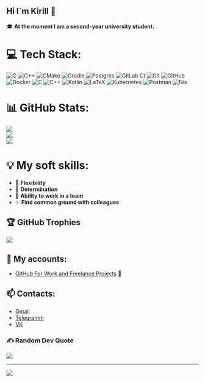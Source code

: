 ## Hi I`m Kirill 👋

🎓 **At the moment I am a second-year university student.**  

# 💻 Tech Stack:
![C](https://img.shields.io/badge/c-%2300599C.svg?style=for-the-badge&logo=c&logoColor=white) ![C++](https://img.shields.io/badge/c++-%2300599C.svg?style=for-the-badge&logo=c%2B%2B&logoColor=white) ![CMake](https://img.shields.io/badge/CMake-%23008FBA.svg?style=for-the-badge&logo=cmake&logoColor=white) ![Gradle](https://img.shields.io/badge/Gradle-02303A.svg?style=for-the-badge&logo=Gradle&logoColor=white) ![Postgres](https://img.shields.io/badge/postgres-%23316192.svg?style=for-the-badge&logo=postgresql&logoColor=white) ![GitLab CI](https://img.shields.io/badge/gitlab%20CI-%23181717.svg?style=for-the-badge&logo=gitlab&logoColor=white) ![Git](https://img.shields.io/badge/git-%23F05033.svg?style=for-the-badge&logo=git&logoColor=white) ![GitHub](https://img.shields.io/badge/github-%23121011.svg?style=for-the-badge&logo=github&logoColor=white) ![Docker](https://img.shields.io/badge/docker-%230db7ed.svg?style=for-the-badge&logo=docker&logoColor=white) ![C](https://img.shields.io/badge/c-%2300599C.svg?style=for-the-badge&logo=c&logoColor=white) ![C++](https://img.shields.io/badge/c++-%2300599C.svg?style=for-the-badge&logo=c%2B%2B&logoColor=white) ![Kotlin](https://img.shields.io/badge/kotlin-%237F52FF.svg?style=for-the-badge&logo=kotlin&logoColor=white) ![LaTeX](https://img.shields.io/badge/latex-%23008080.svg?style=for-the-badge&logo=latex&logoColor=white) ![Kubernetes](https://img.shields.io/badge/kubernetes-%23326ce5.svg?style=for-the-badge&logo=kubernetes&logoColor=white) ![Postman](https://img.shields.io/badge/Postman-FF6C37?style=for-the-badge&logo=postman&logoColor=white) ![Nix](https://img.shields.io/badge/NIX-5277C3.svg?style=for-the-badge&logo=NixOS&logoColor=white)
# 📊 GitHub Stats:
![](https://github-readme-stats.vercel.app/api?username=BlackCorbeau&theme=dark&hide_border=false&include_all_commits=true&count_private=false)<br/>
![](https://nirzak-streak-stats.vercel.app/?user=BlackCorbeau&theme=dark&hide_border=false)<br/>
![](https://github-readme-stats.vercel.app/api/top-langs/?username=BlackCorbeau&theme=dark&hide_border=false&include_all_commits=true&count_private=false&layout=compact)

# 💡 My soft skills:  
- 🔄 **Flexibility**  
- 🎯 **Determination**  
- 👥 **Ability to work in a team**  
- ✨ **Find common ground with colleagues** 

## 🏆 GitHub Trophies
![](https://github-profile-trophy.vercel.app/?username=BlackCorbeau&theme=radical&no-frame=false&no-bg=false&margin-w=4)

## 🔗 My accounts:  
- [GitHub For Work and Freelance Projects](https://github.com/RemizovKL) 💼   

## 📫 **Contacts:**
- [Gmail](kremizov3@gmail.com)
- [Telegramm](https://t.me/BWoron)
- [VK](https://vk.com/bworon)

### ✍️ Random Dev Quote
![](https://quotes-github-readme.vercel.app/api?type=horizontal&theme=radical)

---
[![](https://visitcount.itsvg.in/api?id=BlackCorbeau&icon=0&color=0)](https://visitcount.itsvg.in)

<!-- Proudly created with GPRM ( https://gprm.itsvg.in ) --> 

